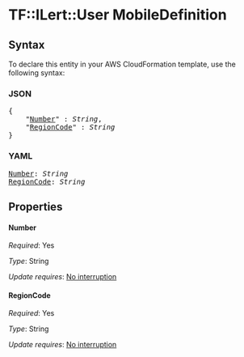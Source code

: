# TF::ILert::User MobileDefinition

## Syntax

To declare this entity in your AWS CloudFormation template, use the following syntax:

### JSON

<pre>
{
    "<a href="#number" title="Number">Number</a>" : <i>String</i>,
    "<a href="#regioncode" title="RegionCode">RegionCode</a>" : <i>String</i>
}
</pre>

### YAML

<pre>
<a href="#number" title="Number">Number</a>: <i>String</i>
<a href="#regioncode" title="RegionCode">RegionCode</a>: <i>String</i>
</pre>

## Properties

#### Number

_Required_: Yes

_Type_: String

_Update requires_: [No interruption](https://docs.aws.amazon.com/AWSCloudFormation/latest/UserGuide/using-cfn-updating-stacks-update-behaviors.html#update-no-interrupt)

#### RegionCode

_Required_: Yes

_Type_: String

_Update requires_: [No interruption](https://docs.aws.amazon.com/AWSCloudFormation/latest/UserGuide/using-cfn-updating-stacks-update-behaviors.html#update-no-interrupt)

